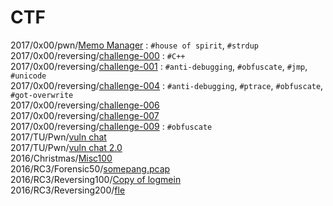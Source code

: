 # CTF
2017/0x00/pwn/[Memo Manager](./2017/0x00/pwn/memo) : `#house of spirit`, `#strdup`  
2017/0x00/reversing/[challenge-000](./2017/0x00/reversing/challenge-000) : `#C++`  
2017/0x00/reversing/[challenge-001](./2017/0x00/reversing/challenge-001) : `#anti-debugging`, `#obfuscate`, `#jmp`, `#unicode`  
2017/0x00/reversing/[challenge-004](./2017/0x00/reversing/challenge-004) : `#anti-debugging`, `#ptrace`, `#obfuscate`, `#got-overwrite`  
2017/0x00/reversing/[challenge-006](./2017/0x00/reversing/challenge-006)  
2017/0x00/reversing/[challenge-007](./2017/0x00/reversing/challenge-007)  
2017/0x00/reversing/[challenge-009](./2017/0x00/reversing/challenge-009) : `#obfuscate`  
2017/TU/Pwn/[vuln chat](./2017/TU/Pwn/vuln%20chat)  
2017/TU/Pwn/[vuln chat 2.0](./2017/TU/Pwn/vuln%20chat%202.0)  
2016/Christmas/[Misc100](./2016/Christmas/Misc100)  
2016/RC3/Forensic50/[somepang.pcap](https://github.com/j3rrry/CTF/raw/master/2016/RC3/Forensic50/somepang.pcap)<br />
2016/RC3/Reversing100/[Copy of logmein](https://github.com/j3rrry/CTF/raw/master/2016/RC3/Reversing100/Copy%20of%20logmein)<br />
2016/RC3/Reversing200/[fle](https://github.com/j3rrry/CTF/raw/master/2016/RC3/Reversing200/fle)  
